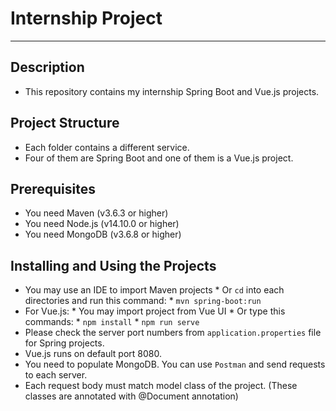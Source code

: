 # Internship Project
* * *
## Description
* This repository contains my internship Spring Boot and Vue.js projects.
## Project Structure
* Each folder contains a different service.
* Four of them are Spring Boot and one of them is a Vue.js project.
## Prerequisites
* You need Maven (v3.6.3 or higher)
* You need Node.js (v14.10.0 or higher)
* You need MongoDB (v3.6.8 or higher)
## Installing and Using the Projects
* You may use an IDE to import Maven projects
        * Or `cd` into each directories and run this command:
                * `mvn spring-boot:run`
* For Vue.js:
        * You may import project from Vue UI
        * Or type this commands:
                * `npm install`
                * `npm run serve`
* Please check the server port numbers from `application.properties` file for Spring projects.
* Vue.js runs on default port 8080.
* You need to populate MongoDB. You can use `Postman` and send requests to each server.
* Each request body must match model class of the project. (These classes are annotated with @Document annotation)
